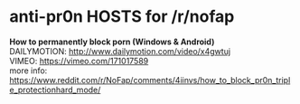 # anti-pr0n HOSTS for /r/nofap

**How to permanently block porn (Windows & Android)**  
DAILYMOTION: http://www.dailymotion.com/video/x4gwtuj  
VIMEO: https://vimeo.com/171017589  
more info: https://www.reddit.com/r/NoFap/comments/4iinvs/how_to_block_pr0n_triple_protectionhard_mode/
